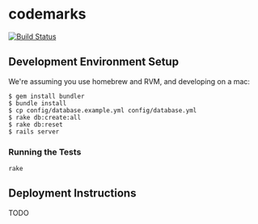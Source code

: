 codemarks
=========
[![Build Status](https://secure.travis-ci.org/gmassanek/codemarks.png?branch=master)](http://travis-ci.org/gmassanek/codemarks)

Development Environment Setup
-----------------------------

We're assuming you use homebrew and RVM, and developing on a mac:

    $ gem install bundler
    $ bundle install
    $ cp config/database.example.yml config/database.yml
    $ rake db:create:all
    $ rake db:reset
    $ rails server

### Running the Tests

    rake

Deployment Instructions
-----------------------

TODO
